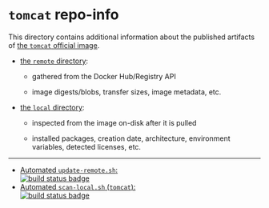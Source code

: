 # `tomcat` repo-info

This directory contains additional information about the published artifacts of [the `tomcat` official image](https://hub.docker.com/_/tomcat/).

-	[the `remote` directory](remote/):

	-	gathered from the Docker Hub/Registry API

	-	image digests/blobs, transfer sizes, image metadata, etc.

-	[the `local` directory](local/):

	-	inspected from the image on-disk after it is pulled

	-	installed packages, creation date, architecture, environment variables, detected licenses, etc.

---

-	[Automated `update-remote.sh`:  
	![build status badge](https://doi-janky.infosiftr.net/job/repo-info/job/remote/badge/icon)](https://doi-janky.infosiftr.net/job/repo-info/job/remote/)
-	[Automated `scan-local.sh` (`tomcat`):  
	![build status badge](https://doi-janky.infosiftr.net/job/repo-info/job/local/job/tomcat/badge/icon)](https://doi-janky.infosiftr.net/job/repo-info/job/local/job/tomcat)
